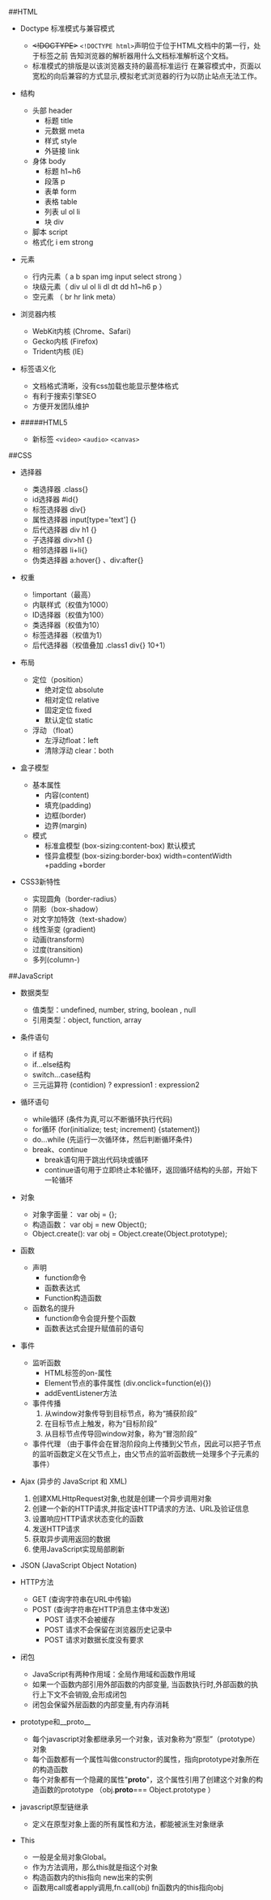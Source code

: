 ##HTML

* Doctype 标准模式与兼容模式
	*  ~~<!DOCTYPE>~~ `<!DOCTYPE html>`声明位于位于HTML文档中的第一行，处于<html>标签之前
        告知浏览器的解析器用什么文档标准解析这个文档。
	* 标准模式的排版是以该浏览器支持的最高标准运行 
        在兼容模式中，页面以宽松的向后兼容的方式显示,模拟老式浏览器的行为以防止站点无法工作。

* 结构
	* 头部 header
		* 标题 title
		* 元数据 meta
		* 样式 style
		* 外链接 link
	* 身体 body
		* 标题 h1~h6
		* 段落 p
		* 表单 form
		* 表格 table
		* 列表 ul ol li
		* 块 div
	* 脚本 script
	* 格式化 i em strong

* 元素
	* 行内元素（ a b span img input select strong ）
	* 块级元素（ div ul ol li dl dt dd h1~h6 p ）
	* 空元素 （ br hr link meta）

* 浏览器内核
	* WebKit内核 (Chrome、Safari)
	* Gecko内核 (Firefox)
	* Trident内核 (IE)

* 标签语义化
	* 文档格式清晰，没有css加载也能显示整体格式
	* 有利于搜索引擎SEO
	* 方便开发团队维护

* #####HTML5
	* 新标签 `<video>` `<audio>` `<canvas>` 


##CSS

* 选择器
	* 类选择器  .class{}
	* id选择器  #id{}
	* 标签选择器 div{}
	* 属性选择器 input[type='text'] {}
	* 后代选择器 div h1 {}
	* 子选择器 div>h1 {}
	* 相邻选择器 li+li{}
	* 伪类选择器 a:hover{} 、div:after{}

* 权重
	* !important（最高）
	* 内联样式（权值为1000）
	* ID选择器（权值为100）
	* 类选择器（权值为10）
	* 标签选择器（权值为1）
	* 后代选择器（权值叠加 .class1 div{} 10+1）

* 布局
	* 定位（position）
		* 绝对定位 absolute
		* 相对定位 relative
		* 固定定位 fixed 
		* 默认定位 static
	* 浮动 （float）
		* 左浮动float：left
		* 清除浮动 clear：both

* 盒子模型
	* 基本属性
		* 内容(content)
		* 填充(padding)
		* 边框(border)
		* 边界(margin)
	* 模式
		* 标准盒模型 (box-sizing:content-box) 默认模式
		* 怪异盒模型 (box-sizing:border-box)  width=contentWidth +padding +border

* CSS3新特性
	* 实现圆角（border-radius）
	* 阴影（box-shadow）
	* 对文字加特效（text-shadow）
	* 线性渐变 (gradient) 
	* 动画(transform) 
	* 过度(transition) 
	* 多列(column-)

##JavaScript

* 数据类型
	* 值类型：undefined, number, string, boolean , null
	* 引用类型：object, function, array

* 条件语句
	* if 结构
	* if...else结构
	* switch...case结构
	* 三元运算符 (contidion) ? expression1 : expression2

* 循环语句
	* while循环 (条件为真,可以不断循环执行代码)
	* for循环 (for(initialize; test; increment) {statement})
	* do...while (先运行一次循环体，然后判断循环条件)
	* break、continue
		* break语句用于跳出代码块或循环
		* continue语句用于立即终止本轮循环，返回循环结构的头部，开始下一轮循环

* 对象
    * 对象字面量： var obj = {};
    * 构造函数： var obj = new Object();
    * Object.create(): var obj = Object.create(Object.prototype);

* 函数
	* 声明
		* function命令
		* 函数表达式
		* Function构造函数
	* 函数名的提升
		* function命令会提升整个函数
		* 函数表达式会提升赋值前的语句
* 事件 
	* 监听函数
		* HTML标签的on-属性 
		* Element节点的事件属性 (div.onclick=function(e){})
		* addEventListener方法
	* 事件传播
		1. 从window对象传导到目标节点，称为“捕获阶段”
		2. 在目标节点上触发，称为“目标阶段”
		3. 从目标节点传导回window对象，称为“冒泡阶段”
	* 事件代理
		（由于事件会在冒泡阶段向上传播到父节点，因此可以把子节点的监听函数定义在父节点上，由父节点的监听函数统一处理多个子元素的事件）

* Ajax (异步的 JavaScript 和 XML)
	1. 创建XMLHttpRequest对象,也就是创建一个异步调用对象
	2. 创建一个新的HTTP请求,并指定该HTTP请求的方法、URL及验证信息
	3. 设置响应HTTP请求状态变化的函数
	4. 发送HTTP请求
	5. 获取异步调用返回的数据
	6. 使用JavaScript实现局部刷新

* JSON (JavaScript Object Notation)

* HTTP方法
	* GET (查询字符串在URL中传输)
	* POST (查询字符串在HTTP消息主体中发送)
		* POST 请求不会被缓存
    	* POST 请求不会保留在浏览器历史记录中
    	* POST 请求对数据长度没有要求
* 闭包 
	* JavaScript有两种作用域：全局作用域和函数作用域
	* 如果一个函数内部引用外部函数的内部变量, 当函数执行时,外部函数的执行上下文不会销毁,会形成闭包
	* 闭包会保留外层函数的内部变量,有内存消耗
	
* prototype和__proto__
	* 每个javascript对象都继承另一个对象，该对象称为“原型”（prototype）对象
	* 每个函数都有一个属性叫做constructor的属性，指向prototype对象所在的构造函数
	* 每个对象都有一个隐藏的属性"__proto__"，这个属性引用了创建这个对象的构造函数的prototype  （obj.__proto__=== Object.prototype ）

* javascript原型链继承
	* 定义在原型对象上面的所有属性和方法，都能被派生对象继承

* This
   * 一般是全局对象Global。 
   * 作为方法调用，那么this就是指这个对象
   * 构造函数内的this指向 new出来的实例
   * 函数用call或者apply调用,fn.call(obj) fn函数内的this指向obj